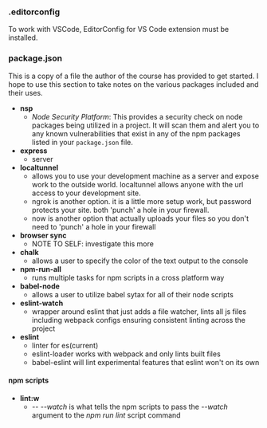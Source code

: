### **.editorconfig**

To work with VSCode, EditorConfig for VS Code extension must be installed.

### **package.json**

This is a copy of a file the author of the course has provided to get started. I hope to use this section to take notes on the various packages included and their uses.

- **nsp**
  - *Node Security Platform*: This provides a security check on node packages being utilized in a project. It will scan them and alert you to any known vulnerabilities that exist in any of the npm packages listed in your `package.json` file.
- **express**
  - server
- **localtunnel**
  - allows you to use your development machine as a server and expose work to the outside world. localtunnel allows anyone with the url access to your development site.
  - ngrok is another option. it is a little more setup work, but password protects your site.  both 'punch' a hole in your firewall.
  - now is another option that actually uploads your files so you don't need to 'punch' a hole in your firewall
- **browser sync**
  - NOTE TO SELF: investigate this more
- **chalk**
  - allows a user to specify the color of the text output to the console
- **npm-run-all**
  - runs multiple tasks for npm scripts in a cross platform way
- **babel-node**
  - allows a user to utilize babel sytax for all of their node scripts
- **eslint-watch**
  - wrapper around eslint that just adds a file watcher, lints all js files including webpack configs ensuring consistent linting across the project
- **eslint**
  - linter for es(current)
  - eslint-loader works with webpack and only lints built files
  - babel-eslint will lint experimental features that eslint won't on its own

#### npm scripts
- **lint:w**
  - *-- --watch* is what tells the npm scripts to pass the *--watch* argument to the *npm run lint* script command
